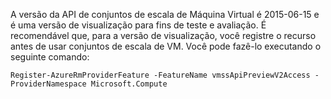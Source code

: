 A versão da API de conjuntos de escala de Máquina Virtual é 2015-06-15 e é uma versão de visualização para fins de teste e avaliação. É recomendável que, para a versão de visualização, você registre o recurso antes de usar conjuntos de escala de VM. Você pode fazê-lo executando o seguinte comando:

    Register-AzureRmProviderFeature -FeatureName vmssApiPreviewV2Access -ProviderNamespace Microsoft.Compute


<!--HONumber=Jan17_HO3-->


